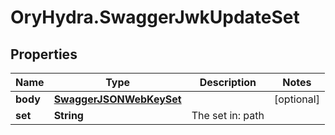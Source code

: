 # OryHydra.SwaggerJwkUpdateSet

## Properties
Name | Type | Description | Notes
------------ | ------------- | ------------- | -------------
**body** | [**SwaggerJSONWebKeySet**](SwaggerJSONWebKeySet.md) |  | [optional] 
**set** | **String** | The set in: path | 


